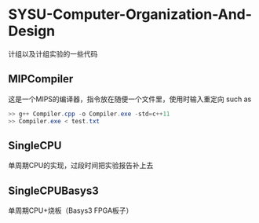 # SYSU-Computer-Organization-And-Design
计组以及计组实验的一些代码

## MIPCompiler
这是一个MIPS的编译器，指令放在随便一个文件里，使用时输入重定向
such as

```powershell
>> g++ Compiler.cpp -o Compiler.exe -std=c++11
>> Compiler.exe < test.txt
```
## SingleCPU
单周期CPU的实现，过段时间把实验报告补上去

## SingleCPUBasys3
单周期CPU+烧板（Basys3 FPGA板子）
